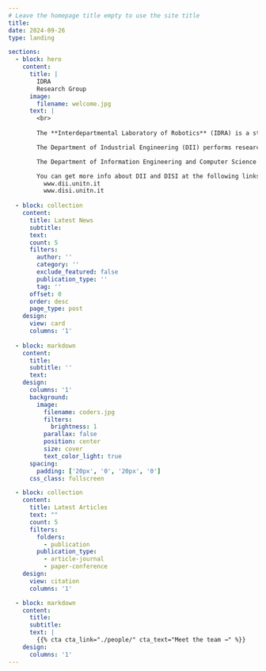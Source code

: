 ```yaml
---
# Leave the homepage title empty to use the site title
title:
date: 2024-09-26
type: landing

sections:
  - block: hero
    content:
      title: |
        IDRA
        Research Group
      image:
        filename: welcome.jpg
      text: |
        <br>
        
        The **Interdepartmental Laboratory of Robotics** (IDRA) is a strategic initiative of the University of Trento, involving the Department of Industrial Engineering (DII) and the Department of Information Engineering and Computer Science (DISI).

        The Department of Industrial Engineering (DII) performs research, training, and teaching  in the sectors of Industrial Engineering, in particular in Mechanics, Mechatronics, Materials Engineering, Electronic-and Micro-electronics systems, Managerial Information Systems, and Optimization Methods and Models to support decision making. 

        The Department of Information Engineering and Computer Science (DISI) provides a dynamic and qualified response to the ever-increasing demands for cutting-edge skills in the field of ICT, drawing from a productive environment at the local, national and international level.

        You can get more info about DII and DISI at the following links: 
          www.dii.unitn.it
          www.disi.unitn.it
  
  - block: collection
    content:
      title: Latest News
      subtitle:
      text:
      count: 5
      filters:
        author: ''
        category: ''
        exclude_featured: false
        publication_type: ''
        tag: ''
      offset: 0
      order: desc
      page_type: post
    design:
      view: card
      columns: '1'
  
  - block: markdown
    content:
      title:
      subtitle: ''
      text:
    design:
      columns: '1'
      background:
        image: 
          filename: coders.jpg
          filters:
            brightness: 1
          parallax: false
          position: center
          size: cover
          text_color_light: true
      spacing:
        padding: ['20px', '0', '20px', '0']
      css_class: fullscreen

  - block: collection
    content:
      title: Latest Articles
      text: ""
      count: 5
      filters:
        folders:
          - publication
        publication_type: 
          - article-journal
          - paper-conference
    design:
      view: citation
      columns: '1'

  - block: markdown
    content:
      title:
      subtitle:
      text: |
        {{% cta cta_link="./people/" cta_text="Meet the team →" %}}
    design:
      columns: '1'
---
```

